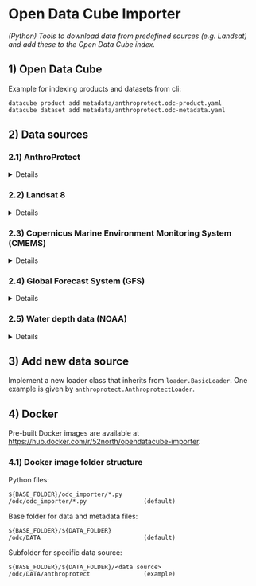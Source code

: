 # Open Data Cube Importer

*(Python) Tools to download data from predefined sources (e.g. Landsat) and add these to the Open Data Cube index.*

## 1) Open Data Cube

Example for indexing products and datasets from cli:
```commandline
datacube product add metadata/anthroprotect.odc-product.yaml
datacube dataset add metadata/anthroprotect.odc-metadata.yaml
```

## 2) Data sources

### 2.1) AnthroProtect

<details>
<summary>Details</summary>


#### 2.1.1) Folder structure
```
anthroprotect
|_ tiles
  |_ s2
  |_ lcs
  |_ s2_scl
|_ investigative
```

Each of the tiles subfolders contains 23922 files with the same name but different content.
There are names with 4 different patterns:

* anthropo_5.52111-59.46264_0.tif
* wdpa-Ia_6907_98.tif
* wdpa-Ib_654_68.tif
* wdpa-II_907_58.tif

The investigative folder contains 67 Sentinel-2 scenes.

"Images are ﬁltered for the time period of summer 2020 (July 1st to August 30th)."

#### 2.1.2) Open Data Cube products (can be configured differently)

The files are organized into three different ODC products:

* Sentinel-2, default name: 's2'
* Sentinel-2 scene classiﬁcation map scenes, default name: 's2_scl'
* Land cover scenes¹, default name: 'lcs'

¹ Copernicus CORINE Land Cover dataset, MODIS Land Cover Type 1, Copernicus Global Land Service, ESA GlobCover

The files from the folder 'investigative' are part of the Sentinel-2 ODC product.

Instead of the default product names custom names can be defined by setting the environment variable `ANTHROPROTECT_PRODUCT_NAMES`., e.g. `ANTHROPROTECT_PRODUCT_NAMES="s2_anthroprotect s2_scl_anthroprotect lcs_anthroprotect"`

 The names MUST be separated with a space, MUST start with 's2', 's2_scl', 'lcs' and MUST be in the correct order. The first name is used for Sentinel-2 scenes, the second for Sentinel-2 scene classiﬁcation map scenes and the third for land cover scenes.

</details>

### 2.2) Landsat 8

<details>
<summary>Details</summary>
TBD (cf. Testbed-17)
</details>

### 2.3) Copernicus Marine Environment Monitoring System (CMEMS)

<details>
<summary>Details</summary>
The importer contains loaders to import data from CMEMS. Currently, configuration for the following products is provided:

- https://data.marine.copernicus.eu/product/GLOBAL_ANALYSISFORECAST_PHY_001_024/description
- https://data.marine.copernicus.eu/product/GLOBAL_ANALYSISFORECAST_WAV_001_027/description

This includes datasets for ocean currents, physics and waves data. They can be enabled independently using the following environment variables:
- CMEMS_CURRENTS_ENABLED=<True|False>
- CMEMS_PHYSICS_ENABLED=<True|False>
- CMEMS_WAVES_ENABLED=<True|False>

Folders and ODC product names can be configured using
- CMEMS_WAVES_FOLDER and CMEMS_WAVES_PRODUCT_NAME
- CMEMS_CURRENTS_FOLDER and CMEMS_CURRENTS_PRODUCT_NAME
- CMEMS_PHYSICS_FOLDER and CMEMS_PHYSICS_PRODUCT_NAME
</details>

### 2.4) Global Forecast System (GFS)

<details>
<summary>Details</summary>
The importer contains a loader to import weather forecasts from GFS (https://www.ncei.noaa.gov/products/weather-climate-models/global-forecast)

The data source can be enabled using the environment variable GFS_ENABLED=<True|False>. Folder and ODC product name can be changed using the environment variables GFS_FOLDER and GFS_PRODUCT_NAME.
</details>

### 2.5) Water depth data (NOAA)

<details>
<summary>Details</summary>
The importer contains a loader to import water depth data from the National Centers for Environmental Information (NCEI, https://www.ncei.noaa.gov/products/etopo-global-relief-model) of the NOAA.

The data source can be enabled using the environment variable WATER_DEPTH_ENABLED=<True|False>. Folder and ODC product name can be changed using the environment variables WATER_DEPTH_FOLDER and WATER_DEPTH_PRODUCT_NAME. The download url of the NetCDF file and the file name can be changed using the environment variables WATER_DEPTH_URL and WATER_DEPTH_FILE_NAME.
</details>


## 3) Add new data source

Implement a new loader class that inherits from `loader.BasicLoader`. One example is given by `anthroprotect.AnthroprotectLoader`.

## 4) Docker

Pre-built Docker images are available at https://hub.docker.com/r/52north/opendatacube-importer.

### 4.1) Docker image folder structure

Python files:
```
${BASE_FOLDER}/odc_importer/*.py
/odc/odc_importer/*.py                (default)
```

Base folder for data and metadata files:
```
${BASE_FOLDER}/${DATA_FOLDER}
/odc/DATA                             (default)
```

Subfolder for specific data source:
```
${BASE_FOLDER}/${DATA_FOLDER}/<data source>
/odc/DATA/anthroprotect               (example)
```
